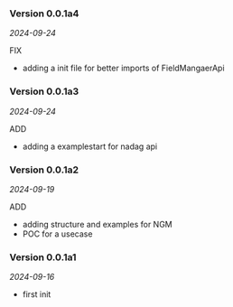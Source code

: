 ### Version 0.0.1a4

_2024-09-24_

FIX

- adding a init file for better imports of FieldMangaerApi

### Version 0.0.1a3

_2024-09-24_

ADD

- adding a examplestart for nadag api

### Version 0.0.1a2

_2024-09-19_

ADD

- adding structure and examples for NGM
- POC for a usecase 

### Version 0.0.1a1

_2024-09-16_

- first init 